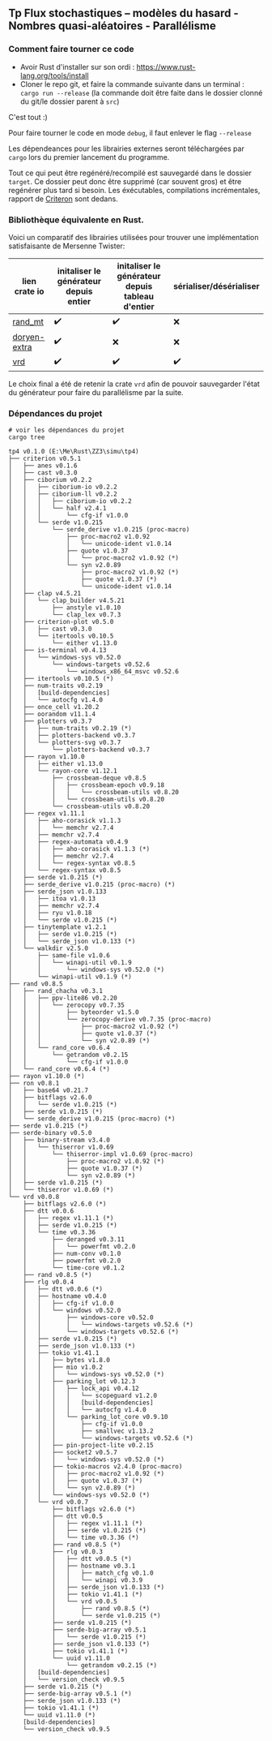 ## Tp Flux stochastiques – modèles du hasard - Nombres quasi-aléatoires - Parallélisme

### Comment faire tourner ce code

- Avoir Rust d'installer sur son ordi : https://www.rust-lang.org/tools/install
- Cloner le repo git, et faire la commande suivante dans un terminal :
`cargo run --release`
(la commande doit être faite dans le dossier clonné du git/le dossier parent à `src`)

C'est tout :)

Pour faire tourner le code en mode `debug`, il faut enlever le flag `--release`


Les dépendeances pour les librairies externes seront téléchargées par `cargo` lors du premier lancement du programme.

Tout ce qui peut être regénéré/recompilé est sauvegardé dans le dossier `target`. Ce dossier peut donc être supprimé (car souvent gros) et être regénérer plus tard si besoin. Les éxécutables, compilations incrémentales, rapport de [Criteron](https://github.com/bheisler/criterion.rs) sont dedans.

### Bibliothèque équivalente en Rust.

Voici un comparatif des librairies utilisées pour trouver une implémentation satisfaisante de Mersenne Twister:

| lien crate io | initaliser le générateur depuis entier | initaliser le générateur depuis tableau d'entier | sérialiser/désérialiser |
|---|---|---|---|
| [rand_mt](https://crates.io/crates/rand_mt)  | ✔️ | ✔️ | ❌ |
| [doryen-extra](https://github.com/ilyvion/doryen-extra)  | ✔️ | ❌ | ❌ |
| [vrd](https://crates.io/crates/vrd)  | ✔️ | ✔️ | ✔️ |


Le choix final a été de retenir la crate `vrd` afin de pouvoir sauvegarder l'état du générateur pour faire du parallélisme par la suite.

### Dépendances du projet


```
# voir les dépendances du projet
cargo tree

tp4 v0.1.0 (E:\Me\Rust\ZZ3\simu\tp4)
├── criterion v0.5.1
│   ├── anes v0.1.6
│   ├── cast v0.3.0
│   ├── ciborium v0.2.2
│   │   ├── ciborium-io v0.2.2
│   │   ├── ciborium-ll v0.2.2
│   │   │   ├── ciborium-io v0.2.2
│   │   │   └── half v2.4.1
│   │   │       └── cfg-if v1.0.0
│   │   └── serde v1.0.215
│   │       └── serde_derive v1.0.215 (proc-macro)
│   │           ├── proc-macro2 v1.0.92
│   │           │   └── unicode-ident v1.0.14     
│   │           ├── quote v1.0.37
│   │           │   └── proc-macro2 v1.0.92 (*)
│   │           └── syn v2.0.89
│   │               ├── proc-macro2 v1.0.92 (*)
│   │               ├── quote v1.0.37 (*)
│   │               └── unicode-ident v1.0.14
│   ├── clap v4.5.21
│   │   └── clap_builder v4.5.21
│   │       ├── anstyle v1.0.10
│   │       └── clap_lex v0.7.3
│   ├── criterion-plot v0.5.0
│   │   ├── cast v0.3.0
│   │   └── itertools v0.10.5
│   │       └── either v1.13.0
│   ├── is-terminal v0.4.13
│   │   └── windows-sys v0.52.0
│   │       └── windows-targets v0.52.6
│   │           └── windows_x86_64_msvc v0.52.6
│   ├── itertools v0.10.5 (*)
│   ├── num-traits v0.2.19
│   │   [build-dependencies]
│   │   └── autocfg v1.4.0
│   ├── once_cell v1.20.2
│   ├── oorandom v11.1.4
│   ├── plotters v0.3.7
│   │   ├── num-traits v0.2.19 (*)
│   │   ├── plotters-backend v0.3.7
│   │   └── plotters-svg v0.3.7
│   │       └── plotters-backend v0.3.7
│   ├── rayon v1.10.0
│   │   ├── either v1.13.0
│   │   └── rayon-core v1.12.1
│   │       ├── crossbeam-deque v0.8.5
│   │       │   ├── crossbeam-epoch v0.9.18
│   │       │   │   └── crossbeam-utils v0.8.20
│   │       │   └── crossbeam-utils v0.8.20
│   │       └── crossbeam-utils v0.8.20
│   ├── regex v1.11.1
│   │   ├── aho-corasick v1.1.3
│   │   │   └── memchr v2.7.4
│   │   ├── memchr v2.7.4
│   │   ├── regex-automata v0.4.9
│   │   │   ├── aho-corasick v1.1.3 (*)
│   │   │   ├── memchr v2.7.4
│   │   │   └── regex-syntax v0.8.5
│   │   └── regex-syntax v0.8.5
│   ├── serde v1.0.215 (*)
│   ├── serde_derive v1.0.215 (proc-macro) (*)
│   ├── serde_json v1.0.133
│   │   ├── itoa v1.0.13
│   │   ├── memchr v2.7.4
│   │   ├── ryu v1.0.18
│   │   └── serde v1.0.215 (*)
│   ├── tinytemplate v1.2.1
│   │   ├── serde v1.0.215 (*)
│   │   └── serde_json v1.0.133 (*)
│   └── walkdir v2.5.0
│       ├── same-file v1.0.6
│       │   └── winapi-util v0.1.9
│       │       └── windows-sys v0.52.0 (*)
│       └── winapi-util v0.1.9 (*)
├── rand v0.8.5
│   ├── rand_chacha v0.3.1
│   │   ├── ppv-lite86 v0.2.20
│   │   │   └── zerocopy v0.7.35
│   │   │       ├── byteorder v1.5.0
│   │   │       └── zerocopy-derive v0.7.35 (proc-macro)
│   │   │           ├── proc-macro2 v1.0.92 (*)
│   │   │           ├── quote v1.0.37 (*)
│   │   │           └── syn v2.0.89 (*)
│   │   └── rand_core v0.6.4
│   │       └── getrandom v0.2.15
│   │           └── cfg-if v1.0.0
│   └── rand_core v0.6.4 (*)
├── rayon v1.10.0 (*)
├── ron v0.8.1
│   ├── base64 v0.21.7
│   ├── bitflags v2.6.0
│   │   └── serde v1.0.215 (*)
│   ├── serde v1.0.215 (*)
│   └── serde_derive v1.0.215 (proc-macro) (*)
├── serde v1.0.215 (*)
├── serde-binary v0.5.0
│   ├── binary-stream v3.4.0
│   │   └── thiserror v1.0.69
│   │       └── thiserror-impl v1.0.69 (proc-macro)
│   │           ├── proc-macro2 v1.0.92 (*)
│   │           ├── quote v1.0.37 (*)
│   │           └── syn v2.0.89 (*)
│   ├── serde v1.0.215 (*)
│   └── thiserror v1.0.69 (*)
└── vrd v0.0.8
    ├── bitflags v2.6.0 (*)
    ├── dtt v0.0.6
    │   ├── regex v1.11.1 (*)
    │   ├── serde v1.0.215 (*)
    │   └── time v0.3.36
    │       ├── deranged v0.3.11
    │       │   └── powerfmt v0.2.0
    │       ├── num-conv v0.1.0
    │       ├── powerfmt v0.2.0
    │       └── time-core v0.1.2
    ├── rand v0.8.5 (*)
    ├── rlg v0.0.4
    │   ├── dtt v0.0.6 (*)
    │   ├── hostname v0.4.0
    │   │   ├── cfg-if v1.0.0
    │   │   └── windows v0.52.0
    │   │       ├── windows-core v0.52.0
    │   │       │   └── windows-targets v0.52.6 (*)
    │   │       └── windows-targets v0.52.6 (*)
    │   ├── serde v1.0.215 (*)
    │   ├── serde_json v1.0.133 (*)
    │   ├── tokio v1.41.1
    │   │   ├── bytes v1.8.0
    │   │   ├── mio v1.0.2
    │   │   │   └── windows-sys v0.52.0 (*)
    │   │   ├── parking_lot v0.12.3
    │   │   │   ├── lock_api v0.4.12
    │   │   │   │   └── scopeguard v1.2.0
    │   │   │   │   [build-dependencies]
    │   │   │   │   └── autocfg v1.4.0
    │   │   │   └── parking_lot_core v0.9.10
    │   │   │       ├── cfg-if v1.0.0
    │   │   │       ├── smallvec v1.13.2
    │   │   │       └── windows-targets v0.52.6 (*)
    │   │   ├── pin-project-lite v0.2.15
    │   │   ├── socket2 v0.5.7
    │   │   │   └── windows-sys v0.52.0 (*)
    │   │   ├── tokio-macros v2.4.0 (proc-macro)
    │   │   │   ├── proc-macro2 v1.0.92 (*)
    │   │   │   ├── quote v1.0.37 (*)
    │   │   │   └── syn v2.0.89 (*)
    │   │   └── windows-sys v0.52.0 (*)
    │   └── vrd v0.0.7
    │       ├── bitflags v2.6.0 (*)
    │       ├── dtt v0.0.5
    │       │   ├── regex v1.11.1 (*)
    │       │   ├── serde v1.0.215 (*)
    │       │   └── time v0.3.36 (*)
    │       ├── rand v0.8.5 (*)
    │       ├── rlg v0.0.3
    │       │   ├── dtt v0.0.5 (*)
    │       │   ├── hostname v0.3.1
    │       │   │   ├── match_cfg v0.1.0
    │       │   │   └── winapi v0.3.9
    │       │   ├── serde_json v1.0.133 (*)
    │       │   ├── tokio v1.41.1 (*)
    │       │   └── vrd v0.0.5
    │       │       ├── rand v0.8.5 (*)
    │       │       └── serde v1.0.215 (*)
    │       ├── serde v1.0.215 (*)
    │       ├── serde-big-array v0.5.1
    │       │   └── serde v1.0.215 (*)
    │       ├── serde_json v1.0.133 (*)
    │       ├── tokio v1.41.1 (*)
    │       └── uuid v1.11.0
    │           └── getrandom v0.2.15 (*)
    │   [build-dependencies]
    │   └── version_check v0.9.5
    ├── serde v1.0.215 (*)
    ├── serde-big-array v0.5.1 (*)
    ├── serde_json v1.0.133 (*)
    ├── tokio v1.41.1 (*)
    └── uuid v1.11.0 (*)
    [build-dependencies]
    └── version_check v0.9.5
```